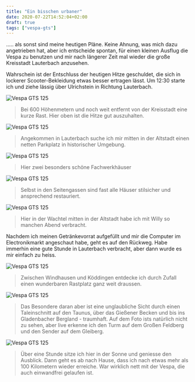 ```yaml
---
title: "Ein bisschen urbaner"
date: 2020-07-22T14:52:04+02:00
draft: true
tags: ["vespa-gts"]
---
```

..... als sonst sind meine heutigen Pläne. Keine Ahnung, was mich dazu angetrieben hat, aber ich entscheide spontan, für einen kleinen Ausflug die Vespa zu benutzen und mir nach längerer Zeit mal wieder die große Kreisstadt Lauterbach anzusehen.

Wahrschein ist der Entschluss der heutigen Hitze geschuldet, die sich in lockerer Scooter-Bekleidung etwas besser ertragen lässt. Um 12:30 starte ich und ziehe lässig über Ulrichstein in Richtung Lauterbach.


![Vespa GTS 125](../06-22-p01.jpg)
> Bei 600 Höhenmetern und noch weit entfernt von der Kreisstadt eine kurze Rast. Hier oben ist die Hitze gut auszuhalten.

![Vespa GTS 125](../06-22-p02.jpg)
> Angekommen in Lauterbach suche ich mir mitten in der Altstadt einen netten Parkplatz in historischer Umgebung.

![Vespa GTS 125](../06-22-p03.jpg)
> Hier zwei besonders schöne Fachwerkhäuser

![Vespa GTS 125](../06-22-p04.jpg)
> Selbst in den Seitengassen sind fast alle Häuser stilsicher und ansprechend restauriert.

![Vespa GTS 125](../06-22-p05.jpg)
> Hier in der Wachtel mitten in der Altstadt habe ich mit Willy so manchen Abend verbracht.

Nachdem ich meinen Getränkevorrat aufgefüllt und mir die Computer im Electronikmarkt angeschaut habe, geht es auf den Rückweg. Habe immerhin eine gute Stunde in Lauterbach verbracht, aber dann wurde es mir einfach zu heiss.

![Vespa GTS 125](../06-22-p06.jpg)
> Zwischen Windhausen und Köddingen entdecke ich durch Zufall einen wunderbaren Rastplatz ganz weit draussen.

![Vespa GTS 125](../06-22-p07.jpg)
> Das Besondere daran aber ist eine unglaubliche Sicht durch einen Taleinschnitt auf den Taunus, über das Gießener Becken und bis ins Gladenbacher Bergland - traumhaft. Auf dem Foto ists natürlich nicht zu sehen, aber live erkenne ich den Turm auf dem Großen Feldberg und den Sender auf dem Gleiberg.

![Vespa GTS 125](../06-22-p08.jpg)
> Über eine Stunde sitze ich hier in der Sonne und geniesse den Ausblick. Dann geht es ab nach Hause, dass ich nach etwas mehr als 100 Kilometern wieder erreiche. War wirklich nett mit der Vespa, die auch einwandfrei gelaufen ist.

